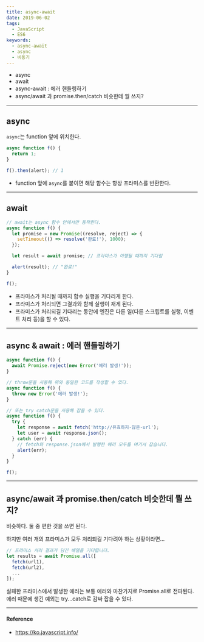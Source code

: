 ```yaml
---
title: async-await
date: 2019-06-02
tags:
  - JavaScript
  - ES6
keywords:
  - async-await
  - async
  - 비동기
---
```


- async
- await
- async-await : 에러 핸들링하기
- async/await 과 promise.then/catch 비슷한데 뭘 쓰지?

---

## async

`async`는 function 앞에 위치한다.

```javascript
async function f() {
  return 1;
}

f().then(alert); // 1
```

- function 앞에 `async`를 붙이면 해당 함수는 항상 프라미스를 반환한다.

---

## await

```javascript
// await는 async 함수 안에서만 동작한다.
async function f() {
  let promise = new Promise((resolve, reject) => {
    setTimeout(() => resolve('완료!'), 1000);
  });

  let result = await promise; // 프라미스가 이행될 때까지 기다림

  alert(result); // "완료!"
}

f();
```

- 프라미스가 처리될 때까지 함수 실행을 기다리게 한다.
- 프라미스가 처리되면 그결과와 함께 실행이 재게 된다.
- 프라미스가 처리되길 기다리는 동안에 엔진은 다른 일(다른 스크립트를 실행, 이벤트 처리 등)을 할 수 있다.

---

## async & await : 에러 핸들링하기

```javascript
async function f() {
  await Promise.reject(new Error('에러 발생!'));
}

// throw문을 사용해 위와 동일한 코드를 작성할 수 있다.
async function f() {
  throw new Error('에러 발생!');
}

// 또는 try catch문을 사용해 잡을 수 있다.
async function f() {
  try {
    let response = await fetch('http://유효하지-않은-url');
    let user = await response.json();
  } catch (err) {
    // fetch와 response.json에서 발행한 에러 모두를 여기서 잡습니다.
    alert(err);
  }
}

f();
```

---

## async/await 과 promise.then/catch 비슷한데 뭘 쓰지?

비슷하다. 둘 중 편한 것을 쓰면 된다.

하지만 여러 개의 프라미스가 모두 처리되길 기다려야 하는 상황이라면...

```javascript
// 프라미스 처리 결과가 담긴 배열을 기다립니다.
let results = await Promise.all([
  fetch(url1),
  fetch(url2),
  ...
]);
```

실패한 프라미스에서 발생한 에러는 보통 에러와 마찬가지로 Promise.all로 전파된다. 에러 때문에 생긴 예외는 try...catch로 감싸 잡을 수 있다.

---

#### Reference

- https://ko.javascript.info/
